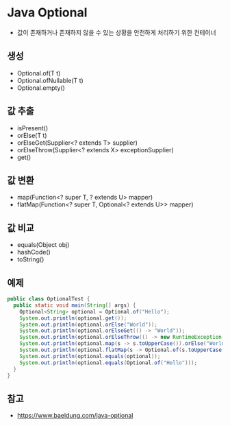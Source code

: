 # Java Optional
- 값이 존재하거나 존재하지 않을 수 있는 상황을 안전하게 처리하기 위한 컨테이너

## 생성
- Optional.of(T t)
- Optional.ofNullable(T t)
- Optional.empty()

## 값 추출
- isPresent()
- orElse(T t)
- orElseGet(Supplier<? extends T> supplier)
- orElseThrow(Supplier<? extends X> exceptionSupplier)
- get()

## 값 변환
- map(Function<? super T, ? extends U> mapper)
- flatMap(Function<? super T, Optional<? extends U>> mapper)

## 값 비교
- equals(Object obj)
- hashCode()
- toString()

## 예제

```java
public class OptionalTest {
  public static void main(String[] args) {
    Optional<String> optional = Optional.of("Hello");
    System.out.println(optional.get());
    System.out.println(optional.orElse("World"));
    System.out.println(optional.orElseGet(() -> "World"));
    System.out.println(optional.orElseThrow(() -> new RuntimeException("No value present")));
    System.out.println(optional.map(s -> s.toUpperCase()).orElse("World"));
    System.out.println(optional.flatMap(s -> Optional.of(s.toUpperCase())).orElse("World"));
    System.out.println(optional.equals(optional));
    System.out.println(optional.equals(Optional.of("Hello")));
  }
}
```

## 참고
- https://www.baeldung.com/java-optional


